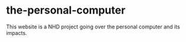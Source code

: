 # the-personal-computer
This website is a NHD project going over the personal computer and its impacts.
